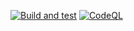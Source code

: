 [![Build and test](https://github.com/probakowski/zielonykod/actions/workflows/build.yml/badge.svg)](https://github.com/probakowski/zielonykod/actions/workflows/build.yml)
[![CodeQL](https://github.com/probakowski/zielonykod/actions/workflows/codeql.yml/badge.svg)](https://github.com/probakowski/zielonykod/actions/workflows/codeql.yml)